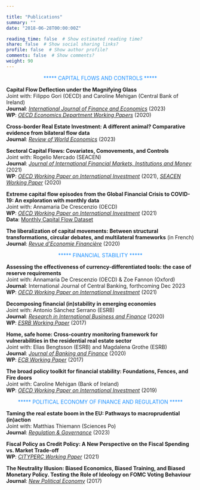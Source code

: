 ```yaml
---

title: "Publications"
summary: ""
date: "2018-06-28T00:00:00Z"

reading_time: false  # Show estimated reading time?
share: false  # Show social sharing links?
profile: false  # Show author profile?
comments: false  # Show comments?
weight: 90
---
```


<p align="center"><span style=color:DodgerBlue>
  ***** CAPITAL FLOWS AND CONTROLS *****  
  </span></p>

 **Capital Flow Deflection under the Magnifying Glass**  
Joint with: Filippo Gori (OECD) and Caroline Mehigan (Central Bank of Ireland)  
**Journal**: [*International Journal of Finance and Economics*](https://onlinelibrary.wiley.com/doi/10.1002/ijfe.2847) (2023)  
**WP**: [*OECD Economics Department Working Papers*](https://www.oecd-ilibrary.org/economics/capital-flow-deflection-under-the-magnifying-glass_398180d0-en) (2020)  

**Cross-border Real Estate Investment: A different animal? Comparative evidence from bilateral flow data**  
**Journal**: [*Review of World Economics*](https://link.springer.com/article/10.1007/s10290-023-00505-5) (2023)  

  **Sectoral Capital Flows: Covariates, Comovements, and Controls**  
Joint with: Rogelio Mercado (SEACEN)  
**Journal**: [*Journal of International Financial Markets, Institutions and Money*](https://www.sciencedirect.com/science/article/abs/pii/S1042443121001293) (2021)  
**WP**: [*OECD Working Paper on International Investment*](https://www.oecd-ilibrary.org/finance-and-investment/analysing-sectoral-capital-flows_ad9e6b1d-en) (2021), [*SEACEN Working Paper*](https://www.seacen.org/publications/RePEc/702001-100471-PDF.pdf) (2020)  
  
  **Extreme capital flow episodes from the Global Financial Crisis to COVID-19: An exploration with monthly data**  
Joint with: Annamaria De Crescenzio (OECD)  
**WP**: [*OECD Working Paper on International Investment*](https://www.oecd-ilibrary.org/docserver/d557b9c4-en.pdf?expires=1629023122&id=id&accname=guest&checksum=264FD240A0AADE3F01A64BEAA79D3936) (2021)  
**Data**: [Monthly Capital Flow Dataset](https://www.oecd.org/daf/inv/investment-policy/OECD-monthly-capital-flow-dataset.xlsx)  
  
 **The liberalization of capital movements: Between structural transformations, circular debates, and multilateral frameworks** (in French)  
 **Journal**: [*Revue d'Economie Financière*](https://www.cairn.info/revue-d-economie-financiere-2020-1-page-247.htm) (2020)  

  
<p align="center"><span style=color:DodgerBlue>
  ***** FINANCIAL STABILITY *****  
  </span></p>

**Assessing the effectiveness of currency-differentiated tools: the case of reserve requirements**  
Joint with: Annamaria De Crescenzio (OECD) & Zoe Fannon (Oxford)  
**Journal**: International Journal of Central Banking, forthcoming Dec 2023  
**WP**: [*OECD Working Paper on International Investment*](https://www.oecd-ilibrary.org/fr/finance-and-investment/assessing-the-effectiveness-of-currency-differentiated-tools_e979a657-en) (2021)   

 **Decomposing financial (in)stability in emerging economies**  
Joint with: Antonio Sánchez Serrano (ESRB)  
**Journal**: [*Research in International Business and Finance*](https://www.sciencedirect.com/science/article/pii/S0275531918309462?dgcid=author#fig0055) (2020)   
**WP**: [*ESRB Working Paper*](https://www.esrb.europa.eu//pub/pdf/wp/esrbwp39.en.pdf) (2017)  

**Home, safe home: Cross-country monitoring framework for vulnerabilities in the residential real estate sector**  
Joint with: Elias Bengtsson (ESRB) and Magdalena Grothe (ESRB)  
**Journal**: [*Journal of Banking and Finance*](https://www.sciencedirect.com/science/article/abs/pii/S0378426617302935?via%3Dihub) (2020)  
**WP**: [*ECB Working Paper*](https://www.ecb.europa.eu/pub/pdf/scpwps/ecb.wp2096.en.pdf) (2017)    

**The broad policy toolkit for financial stability: Foundations, Fences, and Fire doors**  
Joint with: Caroline Mehigan (Bank of Ireland)  
**WP**: [*OECD Working Paper on International Investment*](https://www.oecd-ilibrary.org/finance-and-investment/the-broad-policy-toolkit-for-financial-stability_9188f06a-en) (2019)   
  
<p align="center"><span style=color:DodgerBlue>
  ***** POLITICAL ECONOMY OF FINANCE AND REGULATION ***** 
  </span></p>

  **Taming the real estate boom in the EU: Pathways to macroprudential (in)action**  
Joint with: Matthias Thiemann (Sciences Po)  
**Journal**: [*Regulation & Governance*](https://onlinelibrary.wiley.com/doi/epdf/10.1111/rego.12529) (2023)  

**Fiscal Policy as Credit Policy: A New Perspective on the Fiscal Spending vs. Market Trade-off**  
**WP**: [*CITYPERC Working Paper*](https://researchcentres.city.ac.uk/__data/assets/pdf_file/0003/607701/CITYPERC-WPS-2021-04-Lepers.pdf) (2021)  

**The Neutrality Illusion: Biased Economics, Biased Training, and Biased Monetary Policy. Testing the Role of Ideology on FOMC Voting Behaviour**  
**Journal**: [*New Political Economy*](https://www.tandfonline.com/doi/abs/10.1080/13563467.2017.1332019?journalCode=cnpe20) (2017)  
